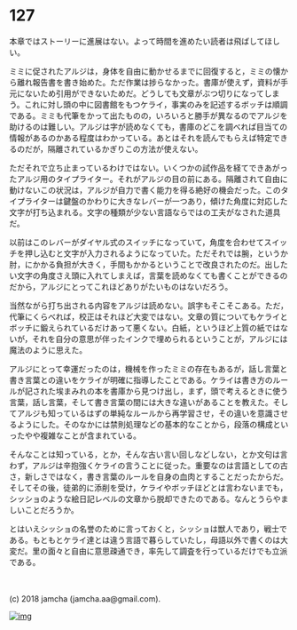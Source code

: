 # 127

本章ではストーリーに進展はない。よって時間を進めたい読者は飛ばしてほしい。  

ミミに促されたアルジは，身体を自由に動かせるまでに回復すると，ミミの懐から離れ報告書を書き始めた。ただ作業は捗らなかった。書庫が使えず，資料が手元にないため引用ができないためだ。どうしても文章がぶつ切りになってしまう。これに対し頭の中に図書館をもつケライ，事実のみを記述するボッチは順調である。ミミも代筆をかって出たものの，いろいろと勝手が異なるのでアルジを助けるのは難しい。アルジは字が読めなくても，書庫のどこを調べれば目当ての情報があるのかある程度はわかっている。あとはそれを読んでもらえば特定できるのだが，隔離されているかぎりこの方法が使えない。  

ただそれで立ち止まっているわけではない。いくつかの試作品を経てできあがったアルジ用のタイプライター。それがアルジの目の前にある。隔離されて自由に動けないこの状況は，アルジが自力で書く能力を得る絶好の機会だった。このタイプライターは鍵盤のかわりに大きなレバーが一つあり，傾けた角度に対応した文字が打ち込まれる。文字の種類が少ない言語ならではの工夫がなされた道具だ。  

以前はこのレバーがダイヤル式のスイッチになっていて，角度を合わせてスイッチを押し込むと文字が入力されるようになっていた。ただそれでは腕，というか肘，にかかる負担が大きく，手間もかかるということで改良されたのだ。出したい文字の角度さえ頭に入れてしまえば，言葉を読めなくても書くことができるのだから，アルジにとってこれほどありがたいものはないだろう。  

当然ながら打ち出される内容をアルジは読めない。誤字もそこそこある。ただ，代筆にくらべれば，校正はそれほど大変ではない。文章の質についてもケライとボッチに鍛えられているだけあって悪くない。白紙，というほど上質の紙ではないが，それを自分の意思が伴ったインクで埋められるということが，アルジには魔法のように思えた。  

アルジにとって幸運だったのは，機械を作ったミミの存在もあるが，話し言葉と書き言葉との違いをケライが明確に指導したことである。ケライは書き方のルールが記された埃まみれの本を書庫から見つけ出し，まず，頭で考えるときに使う言葉，話し言葉，そして書き言葉の間には大きな違いがあることを教えた。そしてアルジも知っているはずの単純なルールから再学習させ，その違いを意識させるようにした。そのなかには禁則処理などの基本的なことから，段落の構成といったやや複雑なことが含まれている。  

そんなことは知っている，とか，そんな古い言い回しなどしない，とか文句は言わず，アルジは辛抱強くケライの言うことに従った。重要なのは言語としての古さ，新しさではなく，書き言葉のルールを自身の血肉とすることだったからだ。そしてその後，徒弟的に添削を受け，ケライやボッチほどとは言わないまでも，シッショのような絵日記レベルの文章から脱却できたのである。なんとうらやましいことだろうか。  

とはいえシッショの名誉のために言っておくと，シッショは獣人であり，戦士である。もともとケライ達とは違う言語で暮らしていたし，母語以外で書くのは大変だ。里の面々と自由に意思疎通でき，率先して調査を行っているだけでも立派である。  

<br>  
<br>  
(c) 2018 jamcha (jamcha.aa@gmail.com).  

[![img](http://i.creativecommons.org/l/by-nc-sa/4.0/88x31.png)](http://creativecommons.org/licenses/by-nc-sa/4.0/deed)
